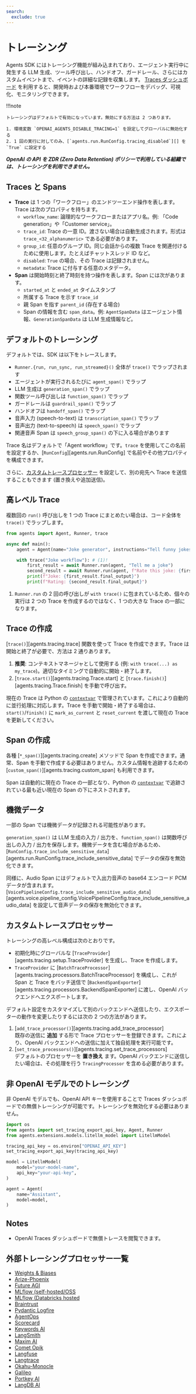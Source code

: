 ```yaml
---
search:
  exclude: true
---
```

# トレーシング

Agents SDK にはトレーシング機能が組み込まれており、エージェント実行中に発生する LLM 生成、ツール呼び出し、ハンドオフ、ガードレール、さらにはカスタムイベントまで、イベントの詳細な記録を収集します。 [Traces ダッシュボード](https://platform.openai.com/traces) を利用すると、開発時および本番環境でワークフローをデバッグ、可視化、モニタリングできます。

!!!note

    トレーシングはデフォルトで有効になっています。無効にする方法は 2 つあります。

    1. 環境変数 `OPENAI_AGENTS_DISABLE_TRACING=1` を設定してグローバルに無効化する  
    2. 1 回の実行に対してのみ、[`agents.run.RunConfig.tracing_disabled`][] を `True` に設定する

***OpenAI の API を ZDR (Zero Data Retention) ポリシーで利用している組織では、トレーシングを利用できません。***

## Traces と Spans

- **Trace** は 1 つの「ワークフロー」のエンドツーエンド操作を表します。Trace は次のプロパティを持ちます。  
    - `workflow_name`: 論理的なワークフローまたはアプリ名。例: 「Code generation」や「Customer service」。  
    - `trace_id`: Trace の一意 ID。渡さない場合は自動生成されます。形式は `trace_<32_alphanumeric>` である必要があります。  
    - `group_id`: 任意のグループ ID。同じ会話からの複数 Trace を関連付けるために使用します。たとえばチャットスレッド ID など。  
    - `disabled`: `True` の場合、その Trace は記録されません。  
    - `metadata`: Trace に付与する任意のメタデータ。  
- **Span** は開始時刻と終了時刻を持つ操作を表します。Span には次があります。  
    - `started_at` と `ended_at` タイムスタンプ  
    - 所属する Trace を示す `trace_id`  
    - 親 Span を指す `parent_id` (存在する場合)  
    - Span の情報を含む `span_data`。例: `AgentSpanData` はエージェント情報、`GenerationSpanData` は LLM 生成情報など。  

## デフォルトのトレーシング

デフォルトでは、SDK は以下をトレースします。

- `Runner.{run, run_sync, run_streamed}()` 全体が `trace()` でラップされます
- エージェントが実行されるたびに `agent_span()` でラップ
- LLM 生成は `generation_span()` でラップ
- 関数ツール呼び出しは `function_span()` でラップ
- ガードレールは `guardrail_span()` でラップ
- ハンドオフは `handoff_span()` でラップ
- 音声入力 (speech-to-text) は `transcription_span()` でラップ
- 音声出力 (text-to-speech) は `speech_span()` でラップ
- 関連音声 Span は `speech_group_span()` の下に入る場合があります

Trace 名はデフォルトで「Agent workflow」です。`trace` を使用してこの名前を設定するか、[`RunConfig`][agents.run.RunConfig] で名前やその他プロパティを構成できます。

さらに、[カスタムトレースプロセッサー](#custom-tracing-processors) を設定して、別の宛先へ Trace を送信することもできます (置き換えや追加送信)。

## 高レベル Trace

複数回の `run()` 呼び出しを 1 つの Trace にまとめたい場合は、コード全体を `trace()` でラップします。

```python
from agents import Agent, Runner, trace

async def main():
    agent = Agent(name="Joke generator", instructions="Tell funny jokes.")

    with trace("Joke workflow"): # (1)!
        first_result = await Runner.run(agent, "Tell me a joke")
        second_result = await Runner.run(agent, f"Rate this joke: {first_result.final_output}")
        print(f"Joke: {first_result.final_output}")
        print(f"Rating: {second_result.final_output}")
```

1. `Runner.run` の 2 回の呼び出しが `with trace()` に包まれているため、個々の実行は 2 つの Trace を作成するのではなく、1 つの大きな Trace の一部になります。

## Trace の作成

[`trace()`][agents.tracing.trace] 関数を使って Trace を作成できます。Trace は開始と終了が必要で、方法は 2 通りあります。

1. **推奨**: コンテキストマネージャとして使用する (例: `with trace(...) as my_trace`)。適切なタイミングで自動的に開始・終了します。  
2. [`trace.start()`][agents.tracing.Trace.start] と [`trace.finish()`][agents.tracing.Trace.finish] を手動で呼び出す。

現在の Trace は Python の [`contextvar`](https://docs.python.org/3/library/contextvars.html) で管理されています。これにより自動的に並行処理に対応します。Trace を手動で開始・終了する場合は、`start()`/`finish()` に `mark_as_current` と `reset_current` を渡して現在の Trace を更新してください。

## Span の作成

各種 [`*_span()`][agents.tracing.create] メソッドで Span を作成できます。通常、Span を手動で作成する必要はありません。カスタム情報を追跡するための [`custom_span()`][agents.tracing.custom_span] も利用できます。

Span は自動的に現在の Trace の一部となり、Python の [`contextvar`](https://docs.python.org/3/library/contextvars.html) で追跡されている最も近い現在の Span の下にネストされます。

## 機微データ

一部の Span では機微データが記録される可能性があります。

`generation_span()` は LLM 生成の入力 / 出力を、`function_span()` は関数呼び出しの入力 / 出力を保存します。機微データを含む場合があるため、[`RunConfig.trace_include_sensitive_data`][agents.run.RunConfig.trace_include_sensitive_data] でデータの保存を無効化できます。

同様に、Audio Span にはデフォルトで入出力音声の base64 エンコード PCM データが含まれます。[`VoicePipelineConfig.trace_include_sensitive_audio_data`][agents.voice.pipeline_config.VoicePipelineConfig.trace_include_sensitive_audio_data] を設定して音声データの保存を無効化できます。

## カスタムトレースプロセッサー

トレーシングの高レベル構成は次のとおりです。

- 初期化時にグローバルな [`TraceProvider`][agents.tracing.setup.TraceProvider] を生成し、Trace を作成します。  
- `TraceProvider` に [`BatchTraceProcessor`][agents.tracing.processors.BatchTraceProcessor] を構成し、これが Span と Trace をバッチ送信で [`BackendSpanExporter`][agents.tracing.processors.BackendSpanExporter] に渡し、OpenAI バックエンドへエクスポートします。  

デフォルト設定をカスタマイズして別のバックエンドへ送信したり、エクスポーターの動作を変更したりするには次の 2 つの方法があります。

1. [`add_trace_processor()`][agents.tracing.add_trace_processor]  
   既存の送信に **追加** する形で Trace プロセッサーを登録できます。これにより、OpenAI バックエンドへの送信に加えて独自処理を実行可能です。  
2. [`set_trace_processors()`][agents.tracing.set_trace_processors]  
   デフォルトのプロセッサーを **置き換え** ます。OpenAI バックエンドに送信したい場合は、その処理を行う `TracingProcessor` を含める必要があります。  

## 非 OpenAI モデルでのトレーシング

非 OpenAI モデルでも、OpenAI API キーを使用することで Traces ダッシュボードでの無償トレーシングが可能です。トレーシングを無効化する必要はありません。

```python
import os
from agents import set_tracing_export_api_key, Agent, Runner
from agents.extensions.models.litellm_model import LitellmModel

tracing_api_key = os.environ["OPENAI_API_KEY"]
set_tracing_export_api_key(tracing_api_key)

model = LitellmModel(
    model="your-model-name",
    api_key="your-api-key",
)

agent = Agent(
    name="Assistant",
    model=model,
)
```

## Notes
- OpenAI Traces ダッシュボードで無償トレースを閲覧できます。

## 外部トレーシングプロセッサー一覧

- [Weights & Biases](https://weave-docs.wandb.ai/guides/integrations/openai_agents)
- [Arize-Phoenix](https://docs.arize.com/phoenix/tracing/integrations-tracing/openai-agents-sdk)
- [Future AGI](https://docs.futureagi.com/future-agi/products/observability/auto-instrumentation/openai_agents)
- [MLflow (self-hosted/OSS](https://mlflow.org/docs/latest/tracing/integrations/openai-agent)
- [MLflow (Databricks hosted](https://docs.databricks.com/aws/en/mlflow/mlflow-tracing#-automatic-tracing)
- [Braintrust](https://braintrust.dev/docs/guides/traces/integrations#openai-agents-sdk)
- [Pydantic Logfire](https://logfire.pydantic.dev/docs/integrations/llms/openai/#openai-agents)
- [AgentOps](https://docs.agentops.ai/v1/integrations/agentssdk)
- [Scorecard](https://docs.scorecard.io/docs/documentation/features/tracing#openai-agents-sdk-integration)
- [Keywords AI](https://docs.keywordsai.co/integration/development-frameworks/openai-agent)
- [LangSmith](https://docs.smith.langchain.com/observability/how_to_guides/trace_with_openai_agents_sdk)
- [Maxim AI](https://www.getmaxim.ai/docs/observe/integrations/openai-agents-sdk)
- [Comet Opik](https://www.comet.com/docs/opik/tracing/integrations/openai_agents)
- [Langfuse](https://langfuse.com/docs/integrations/openaiagentssdk/openai-agents)
- [Langtrace](https://docs.langtrace.ai/supported-integrations/llm-frameworks/openai-agents-sdk)
- [Okahu-Monocle](https://github.com/monocle2ai/monocle)
- [Galileo](https://v2docs.galileo.ai/integrations/openai-agent-integration#openai-agent-integration)
- [Portkey AI](https://portkey.ai/docs/integrations/agents/openai-agents)
- [LangDB AI](https://docs.langdb.ai/getting-started/working-with-agent-frameworks/working-with-openai-agents-sdk)